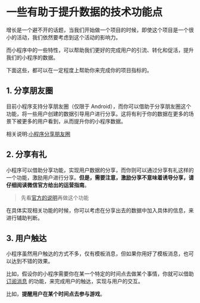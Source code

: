 # 一些有助于提升数据的技术功能点

增长是一个避不开的话题，当我们开始做一个项目的时候，即使这个项目是一个很小的活动，我们依然要考虑到这个活动的影响力。

而小程序中的一些特性，可以帮助我们更好的完成用户的引流、转化和促活，提升我们的小程序的数据。

下面这些，都可以在一定程度上帮助你来完成你的项目指标的。

## 1. 分享朋友圈

目前小程序支持分享朋友圈（仅限于 Android），而你可以借助于分享朋友圈这个功能，将一些用户创建的数据引导用户进行分享。这将有利于你的数据在更多的场景下被更多的用户看到，从而提升你的小程序数据。

相关说明:[小程序分享朋友圈](./share.md)

## 2. 分享有礼

小程序可以借助分享功能，实现用户数据的分享，而你则可以通过分享有礼这样的一个功能，激励用户进行分享。**但是，需要注意，激励分享不意味着诱导分享，请仔细阅读微信官方给出的运营指南**。

> 先看[官方的说明](https://developers.weixin.qq.com/miniprogram/product/#_5-1-%E6%BB%A5%E7%94%A8%E5%88%86%E4%BA%AB%E8%A1%8C%E4%B8%BA)再做这个功能

在具体实现相关功能的时候，你可以考虑在分享出去的数据中加入具体的信息，来进行辅助判断。

## 3. 用户触达

小程序虽然用户触达的方式不多，仅有模板消息，但如果你用好了模板消息，也可以达到不错的效果。

比如，假设你的小程序需要你在某一个特定的时间点去做某个事情，你就可以借助[订阅消息](./subscribe-message.md) 的功能，来完成用户的触达，实现与用户的交互。

比如，**提醒用户在某个时间点去参与游戏**。
